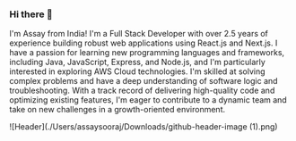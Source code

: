 ### Hi there 👋

I'm Assay from India! I'm a Full Stack Developer with over 2.5 years of experience building robust web applications using React.js and Next.js. I have a passion for learning new programming languages and frameworks, including Java, JavaScript, Express, and Node.js, and I'm particularly interested in exploring AWS Cloud technologies. I'm skilled at solving complex problems and have a deep understanding of software logic and troubleshooting. With a track record of delivering high-quality code and optimizing existing features, I'm eager to contribute to a dynamic team and take on new challenges in a growth-oriented environment.

![Header](./Users/assaysooraj/Downloads/github-header-image (1).png)
